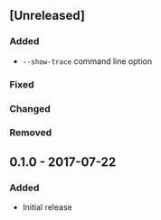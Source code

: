 ## [Unreleased]
### Added
* `--show-trace` command line option
### Fixed
### Changed
### Removed

## 0.1.0 - 2017-07-22
### Added
* Initial release

